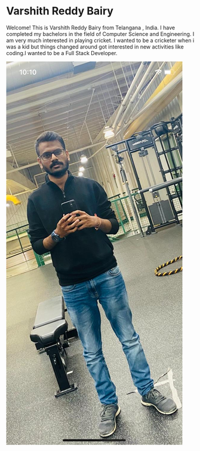 # Varshith Reddy Bairy
Welcome! This is Varshith Reddy Bairy from Telangana , India. I have completed my bachelors in the field of Computer Science and Engineering. I am very much interested in playing cricket. I wanted to be a cricketer when i was a kid but things changed around got interested in new activities like coding.I wanted to be a Full Stack Developer.


![Image](https://github.com/VarshithReddyBairy/assignment02-Bairy/blob/main/VarshithPic.jpeg)